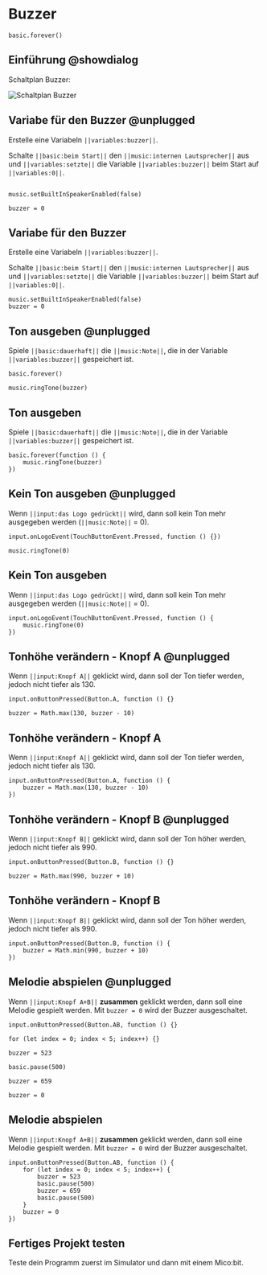 # Buzzer

```template
basic.forever()
```

## Einführung @showdialog

Schaltplan Buzzer:

![Schaltplan Buzzer](https://philipphgerber.github.io/tutorials-x2-next/docs/static/tutorials/04_buzzer.png)


## Variabe für den Buzzer @unplugged

Erstelle eine Variabeln ``||variables:buzzer||``.

Schalte ``||basic:beim Start||`` den ``||music:internen Lautsprecher||`` aus und
``||variables:setzte||`` die Variable ``||variables:buzzer||`` beim Start auf ``||variables:0||``.

```blocks
```
```block
music.setBuiltInSpeakerEnabled(false)
```
```block
buzzer = 0
```

## Variabe für den Buzzer 

Erstelle eine Variabeln ``||variables:buzzer||``.

Schalte ``||basic:beim Start||`` den ``||music:internen Lautsprecher||`` aus und
``||variables:setzte||`` die Variable ``||variables:buzzer||`` beim Start auf ``||variables:0||``.

```blocks
music.setBuiltInSpeakerEnabled(false)
buzzer = 0
```

## Ton ausgeben @unplugged

Spiele ``||basic:dauerhaft||`` die ``||music:Note||``, die in der Variable ``||variables:buzzer||`` gespeichert ist.

```block
basic.forever()
```
```block
music.ringTone(buzzer)
```

## Ton ausgeben

Spiele ``||basic:dauerhaft||`` die ``||music:Note||``, die in der Variable ``||variables:buzzer||`` gespeichert ist.

```blocks
basic.forever(function () {
    music.ringTone(buzzer)
})
```

## Kein Ton ausgeben  @unplugged

Wenn ``||input:das Logo gedrückt||`` wird, dann soll kein Ton mehr ausgegeben werden
(``||music:Note||`` = 0).

```block
input.onLogoEvent(TouchButtonEvent.Pressed, function () {})
```
```block
music.ringTone(0)
```

## Kein Ton ausgeben

Wenn ``||input:das Logo gedrückt||`` wird, dann soll kein Ton mehr ausgegeben werden
(``||music:Note||`` = 0).

```blocks
input.onLogoEvent(TouchButtonEvent.Pressed, function () {
    music.ringTone(0)
})
```

## Tonhöhe verändern - Knopf A @unplugged

Wenn ``||input:Knopf A||`` geklickt wird, dann soll der Ton tiefer werden, jedoch nicht tiefer als 130.

```block
input.onButtonPressed(Button.A, function () {}
```
```block
buzzer = Math.max(130, buzzer - 10)
```

## Tonhöhe verändern - Knopf A

Wenn ``||input:Knopf A||`` geklickt wird, dann soll der Ton tiefer werden, jedoch nicht tiefer als 130.

```blocks
input.onButtonPressed(Button.A, function () {
    buzzer = Math.max(130, buzzer - 10)
})
```

## Tonhöhe verändern - Knopf B @unplugged

Wenn ``||input:Knopf B||`` geklickt wird, dann soll der Ton höher werden, jedoch nicht tiefer als 990.

```block
input.onButtonPressed(Button.B, function () {}
```
```block
buzzer = Math.max(990, buzzer + 10)
```

## Tonhöhe verändern - Knopf B

Wenn ``||input:Knopf B||`` geklickt wird, dann soll der Ton höher werden, jedoch nicht tiefer als 990.

```blocks
input.onButtonPressed(Button.B, function () {
    buzzer = Math.min(990, buzzer + 10)
})
```

## Melodie abspielen @unplugged

Wenn ``||input:Knopf A+B||`` **zusammen** geklickt werden, dann soll eine Melodie gespielt werden.
Mit ``buzzer = 0`` wird der Buzzer ausgeschaltet.

```block
input.onButtonPressed(Button.AB, function () {}
```
```block
for (let index = 0; index < 5; index++) {}
```
```block
buzzer = 523
```
```block
basic.pause(500)
```
```block
buzzer = 659
```
```block
buzzer = 0
```

## Melodie abspielen

Wenn ``||input:Knopf A+B||`` **zusammen** geklickt werden, dann soll eine Melodie gespielt werden.
Mit ``buzzer = 0`` wird der Buzzer ausgeschaltet.

```blocks
input.onButtonPressed(Button.AB, function () {
    for (let index = 0; index < 5; index++) {
        buzzer = 523
        basic.pause(500)
        buzzer = 659
        basic.pause(500)
    }
    buzzer = 0
})
```


## Fertiges Projekt testen

Teste dein Programm zuerst im Simulator und dann mit einem Mico:bit.


<script src="https://makecode.com/gh-pages-embed.js"></script><script>makeCodeRender("{{ site.makecode.home_url }}", "{{ site.github.owner_name }}/{{ site.github.repository_name }}");</script>
